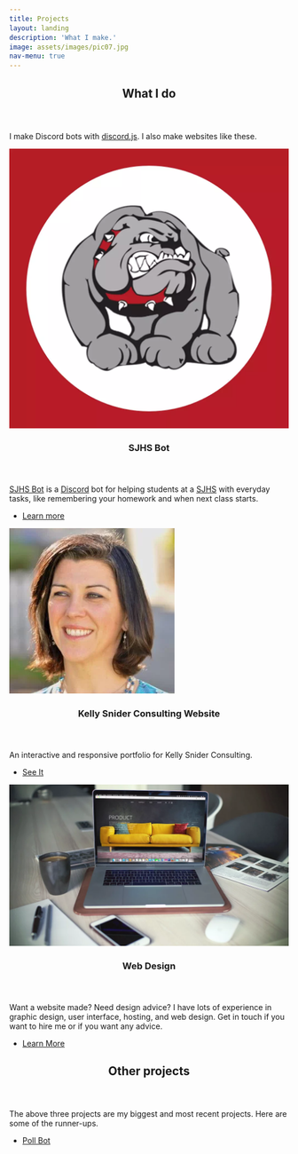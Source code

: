 ```yaml
---
title: Projects
layout: landing
description: 'What I make.'
image: assets/images/pic07.jpg
nav-menu: true
---
```

<!-- Main -->
<div id="main">

<!-- One -->
<section id="one">
	<div class="inner">
		<header class="major">
			<h2>What I do</h2>
		</header>
		<p>I make Discord bots with <a href="https://discord.js.org">discord.js</a>. I also make websites like these.</p>
	</div>
</section>

<!-- Two -->
<section id="two" class="spotlights">
		<section>
			<a href="https://sjhsbot.js.org/" class="image">
			<img src="assets/images/sjhs.webp" alt="SJHS Bot logo" data-position="center center" />
		</a>
			<div class="content">
				<div class="inner">
					<header class="major">
						<h3>SJHS Bot</h3>
					</header>
					<p><a href="https://sjhsbot.js.org/">SJHS Bot</a> is a <a href="https://discordapp.com/">Discord</a> bot for helping students at
						a <a href="http://sjusd.org/san-jose-high">SJHS</a> with everyday tasks, like remembering your homework and when next class
						starts.</p>
					<ul class="actions">
						<li><a href="https://sjhsbot.js.org/" class="button">Learn more</a></li>
					</ul>
				</div>
			</div>
		</section>
		<section>
			<a href="https://pizzafox.github.io/kscsite" class="image">
			<img src="assets/images/ksface.webp" alt="" data-position="top center"/>
		</a>
			<div class="content">
				<div class="inner">
					<header class="major">
						<h3>Kelly Snider Consulting Website</h3>
					</header>
					<p>An interactive and responsive portfolio for Kelly Snider Consulting.</p>
					<ul class="actions">
						<li><a href="pizzafox.github.io/kscsite" class="button">See It</a></li>
					</ul>
				</div>
			</div>
		</section>
		<section>
			<a href="webdesign" class="image">
			<img src="assets/images/webdesign.webp" alt="" data-position="25% 25%"/>
		</a>
			<div class="content">
				<div class="inner">
					<header class="major">
						<h3>Web Design</h3>
					</header>
					<p>Want a website made? Need design advice? I have lots of experience in graphic design, user interface, hosting, and web
						design. Get in touch if you want to hire me or if you want any advice.</p>
					<ul class="actions">
						<li><a href="webdesign" class="button">Learn More</a></li>
					</ul>
				</div>
			</div>
		</section>
	</section>

<!-- Three -->
<section id="three">
	<div class="inner">
		<header class="major">
			<h2>Other projects</h2>
		</header>
		<p>The above three projects are my biggest and most recent projects. Here are some of the runner-ups.</p>
		<ul class="actions">
			<li><a href="generic.html" class="button next">Poll Bot</a></li>
		</ul>
	</div>
</section>


</div>